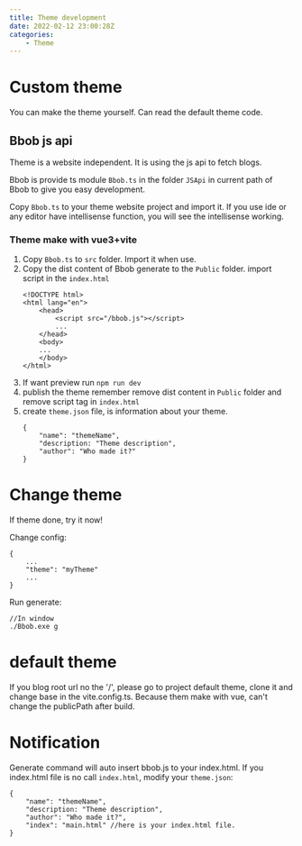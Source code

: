 ```yaml
---
title: Theme development
date: 2022-02-12 23:00:28Z
categories:
    - Theme
---
```

# Custom theme
You can make the theme yourself. Can read the default theme code.
## Bbob js api
Theme is a website independent. It is using the js api to fetch blogs.

Bbob is provide ts module `Bbob.ts` in the folder `JSApi` in current path of Bbob to give you easy development. 

Copy `Bbob.ts` to your theme website project and import it. If you use ide or any editor have intellisense function, you will see the intellisense working.

### Theme make with vue3+vite
1. Copy `Bbob.ts` to `src` folder. Import it when use.
2. Copy the dist content of Bbob generate to the `Public` folder. import script in the `index.html`
    ```
    <!DOCTYPE html>
    <html lang="en">
        <head>
            <script src="/bbob.js"></script>
            ...
        </head>
        <body>
        ...
        </body>
    </html>
    ```
3. If want preview run `npm run dev`
4. publish the theme remember remove dist content in `Public` folder and remove script tag in `index.html`
5. create `theme.json` file, is information about your theme.
    ```
    {
        "name": "themeName",
        "description: "Theme description",
        "author": "Who made it?"
    }
    ```

# Change theme
If theme done, try it now!

Change config:
```
{
    ...
    "theme": "myTheme"
    ...
}
```
Run generate:
```
//In window
./Bbob.exe g
```

# default theme
If you blog root url no the '/', please go to project default theme, clone it and change base in the vite.config.ts. Because them make with vue, can't change the publicPath after build.

# Notification
Generate command will auto insert bbob.js to your index.html. If you index.html file is no call `index.html`, modify your `theme.json`:
```
{
    "name": "themeName",
    "description: "Theme description",
    "author": "Who made it?",
    "index": "main.html" //here is your index.html file.
}
```